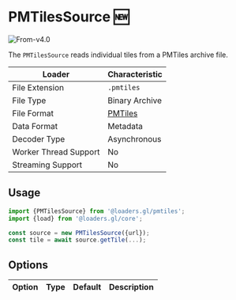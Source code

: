 # PMTilesSource 🆕

<p class="badges">
  <img src="https://img.shields.io/badge/From-v4.0-blue.svg?style=flat-square" alt="From-v4.0" />
</p>

The `PMTilesSource` reads individual tiles from a PMTiles archive file.

| Loader                | Characteristic                                   |
| --------------------- | ------------------------------------------------ |
| File Extension        | `.pmtiles`                                       |
| File Type             | Binary Archive                                   |
| File Format           | [PMTiles](/docs/modules/pmtiles/formats/pmtiles) |
| Data Format           | Metadata                                         |
| Decoder Type          | Asynchronous                                     |
| Worker Thread Support | No                                               |
| Streaming Support     | No                                               |

## Usage

```typescript
import {PMTilesSource} from '@loaders.gl/pmtiles';
import {load} from '@loaders.gl/core';

const source = new PMTilesSource({url});
const tile = await source.getTile(...);
```

## Options

| Option | Type | Default | Description |
| ------ | ---- | ------- | ----------- |
